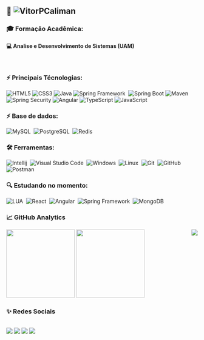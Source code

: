## 👔 ![VitorPCaliman](https://img.shields.io/badge/%20-EU%20SOU%20O%20VITOR%20CALIMAN!-ORANGE) 


### 🎓 Formação Acadêmica: 
#### 💻  Analise e Desenvolvimento de Sistemas (UAM)

<br>



### ⚡ Principais Técnologias:

![HTML5](https://img.shields.io/badge/HTML5-E34F26?style=for-the-badge&logo=html5&logoColor=white)
![CSS3](https://img.shields.io/badge/CSS3-1572B6?style=for-the-badge&logo=css3&logoColor=white)
![Java](https://img.shields.io/badge/Java-ED8B00?style=for-the-badge&logo=openjdk&logoColor=white)
![Spring Framework](https://img.shields.io/badge/Spring-6DB33F?style=for-the-badge&logo=spring&logoColor=white)&nbsp;
![Spring Boot](https://img.shields.io/badge/Spring_Boot-6DB33F?style=for-the-badge&logo=spring-boot&logoColor=white)
![Maven](https://img.shields.io/badge/Maven-C71A36?style=for-the-badge&logo=apache-maven&logoColor=white)
![Spring Security](https://img.shields.io/badge/Spring_Security-6DB33F?style=for-the-badge&logo=spring&logoColor=white)
![Angular](https://img.shields.io/badge/Angular-DD0031?style=for-the-badge&logo=angular&logoColor=white)
![TypeScript](https://img.shields.io/badge/TypeScript-007ACC?style=for-the-badge&logo=typescript&logoColor=white)
![JavaScript](https://img.shields.io/badge/JavaScript-F7DF1E?style=for-the-badge&logo=javascript&logoColor=black)&nbsp;

### ⚡ Base de dados:

![MySQL](https://img.shields.io/badge/MySQL-005C84?style=for-the-badge&logo=mysql&logoColor=white)&nbsp;
![PostgreSQL](https://img.shields.io/badge/PostgreSQL-316192?style=for-the-badge&logo=postgresql&logoColor=white)&nbsp;
![Redis](https://img.shields.io/badge/redis-%23DD0031.svg?&style=for-the-badge&logo=redis&logoColor=white)&nbsp;



### 🛠 Ferramentas:

![Intellij](https://img.shields.io/badge/IntelliJIDEA-000000.svg?style=for-the-badge&logo=intellij-idea&logoColor=white)&nbsp;
![Visual Studio Code](https://img.shields.io/badge/-Visual%20Studio%20Code-05122A?style=for-the-badge&logo=visual-studio-code&logoColor=007ACC)&nbsp;
![Windows](https://img.shields.io/badge/Windows-0078D6?style=for-the-badge&logo=windows&logoColor=white)&nbsp;
![Linux](https://img.shields.io/badge/Linux-FCC624?style=for-the-badge&logo=linux&logoColor=black)&nbsp;
![Git](https://img.shields.io/badge/-Git-05122A?style=for-the-badge&logo=git)&nbsp;
![GitHub](https://img.shields.io/badge/GitHub-100000?style=for-the-badge&logo=github&logoColor=white)&nbsp;
![Postman](https://img.shields.io/badge/Postman-FF6C37?style=for-the-badge&logo=Postman&logoColor=white) 

### 🔍 Estudando no momento:

![LUA](	https://img.shields.io/badge/Lua-2C2D72?style=for-the-badge&logo=lua&logoColor=white)&nbsp;
![React](https://img.shields.io/badge/React-20232A?style=for-the-badge&logo=react&logoColor=61DAFB)&nbsp;
![Angular](https://img.shields.io/badge/Angular-DD0031?style=for-the-badge&logo=angular&logoColor=white)&nbsp;
![Spring Framework](https://img.shields.io/badge/Spring-6DB33F?style=for-the-badge&logo=spring&logoColor=white)&nbsp;
![MongoDB](https://img.shields.io/badge/MongoDB-4EA94B?style=for-the-badge&logo=mongodb&logoColor=white)&nbsp;


### 📈 GitHub Analytics

<p align="left">
  <img height="180em" src="https://github-readme-stats-eight-theta.vercel.app/api?username=VitorPCaliman&show_icons=true&theme=gruvbox&count_private=true"/>

  <img height="180em" src="https://github-readme-stats-eight-theta.vercel.app/api/top-langs/?username=VitorPCaliman&layout=compact&langs_count=8&theme=gruvbox"/> 

  <img align=right src="https://instagram.fcgh62-1.fna.fbcdn.net/v/t51.2885-19/474980742_2211366022627819_6556240106604338592_n.jpg?stp=dst-jpg_s150x150_tt6&_nc_ht=instagram.fcgh62-1.fna.fbcdn.net&_nc_cat=107&_nc_oc=Q6cZ2AFccA8bC4uy9TUvrw93hQ4bdEexklbJyOSdjBMzn9X-wJb1nL791KuJuB6t9bHqDYDoV3-MbfCUdnFE1pVrbM56&_nc_ohc=WyA9sBoD2yQQ7kNvgE2G1ix&_nc_gid=af70f195f6df4d2ab801284fae20934a&edm=AP4sbd4BAAAA&ccb=7-5&oh=00_AYDtoY5NvSHlmgLDxdZQ12MKdoKpzj2Rvk4R7tC1dW1VLA&oe=67AB5F99&_nc_sid=7a9f4b"/>
</p>

### ✨ Redes Sociais

<div style="display: inline_block"><br>
  <a href="https://www.linkedin.com/in/vitor-p-caliman/" target="_blank"><img src="https://img.shields.io/badge/LinkedIn-0077B5?style=for-the-badge&logo=linkedin&logoColor=white"/></a>
  <a href="mailto:vitor.caliman99@gmail.com" target="_blank"><img src="https://img.shields.io/badge/vitor.caliman99@gmail.com-D14836?style=for-the-badge&logo=gmail&logoColor=white"/></a>
  <a href="https://www.instagram.com/nerdoladojava" target="_blank"><img src="https://img.shields.io/badge/-@nerdoladojava-C13584?style=for-the-badge&logo=Instagram&logoColor=white"/></a>
  <a href="https://medium.com/@vitor.caliman" target="_blank"><img src="https://img.shields.io/badge/@vitor.caliman-12100E?style=for-the-badge&logo=medium&logoColor=white"/></a>

</div>


<!-- 🎯 Conhecimentos nas áreas:
[comment]: <> ( ![MYSQL](https://img.shields.io/badge/-MYSQL-05122A?style=for-the-badge&logo=MYSQL;)
[comment]: <> ( ![Python](https://img.shields.io/badge/-Python-05122A?style=for-the-badge&logo=python)
-->
